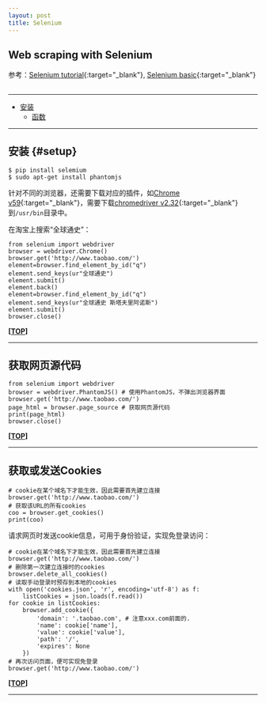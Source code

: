 ```yaml
---
layout: post
title: Selenium
---
```


## Web scraping with Selenium

参考：[Selenium tutorial][ref1]{:target="_blank"}, [Selenium basic][ref2]{:target="_blank"}

[ref1]:http://selenium-python-zh.readthedocs.io/en/latest/
[ref2]:https://cuiqingcai.com/2599.html

<h2 id="top"></h2>

***

*   [安装](#setup)
    *   [函数](#color_fun)

***

## 安装 {#setup}

    $ pip install selemium
    $ sudo apt-get install phantomjs

针对不同的浏览器，还需要下载对应的插件，如[Chrome v59][setup1]{:target="_blank"}，需要下载[chromedriver v2.32][setup2]{:target="_blank"}到`/usr/bin`目录中。

[setup1]:https://www.cnblogs.com/technologylife/p/5829944.html
[setup2]:http://npm.taobao.org/mirrors/chromedriver/


在淘宝上搜索“全球通史”：

    from selenium import webdriver
    browser = webdriver.Chrome()
    browser.get('http://www.taobao.com/')
    element=browser.find_element_by_id("q")
    element.send_keys(ur"全球通史")
    element.submit()
    element.back()
    element=browser.find_element_by_id("q")
    element.send_keys(ur"全球通史 斯塔夫里阿诺斯")
    element.submit()
    browser.close()

**[[TOP](#top)]**
***

## 获取网页源代码

    from selenium import webdriver
    browser = webdriver.PhantomJS() # 使用PhantomJS，不弹出浏览器界面
    browser.get('http://www.taobao.com/')
    page_html = browser.page_source # 获取网页源代码
    print(page_html)
    browser.close()

**[[TOP](#top)]**

***

## 获取或发送Cookies

    # cookie在某个域名下才能生效，因此需要首先建立连接
    browser.get('http://www.taobao.com/')
    # 获取该URL的所有cookies
    coo = browser.get_cookies()
    print(coo)

请求网页时发送cookie信息，可用于身份验证，实现免登录访问：

    # cookie在某个域名下才能生效，因此需要首先建立连接
    browser.get('http://www.taobao.com/')
    # 删除第一次建立连接时的cookies
    browser.delete_all_cookies()
    # 读取手动登录时预存到本地的cookies
    with open('cookies.json', 'r', encoding='utf-8') as f:
        listCookies = json.loads(f.read())
    for cookie in listCookies:
        browser.add_cookie({
            'domain': '.taobao.com', # 注意xxx.com前面的.
            'name': cookie['name'],
            'value': cookie['value'],
            'path': '/',
            'expires': None
        })
    # 再次访问页面，便可实现免登录
    browser.get('http://www.taobao.com/')

**[[TOP](#top)]**

***
